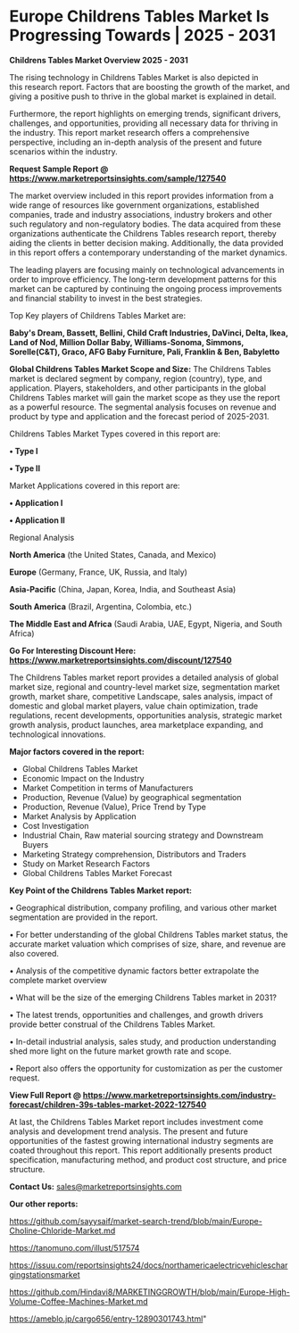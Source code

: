 # Europe Childrens Tables Market Is Progressing Towards | 2025 - 2031

<Strong> Childrens Tables Market Overview 2025 - 2031</strong>

The rising technology in Childrens Tables Market is also depicted in this research report. Factors that are boosting the growth of the market, and giving a positive push to thrive in the global market is explained in detail.

Furthermore, the report highlights on emerging trends, significant drivers, challenges, and opportunities, providing all necessary data for thriving in the industry. This report market research offers a comprehensive perspective, including an in-depth analysis of the present and future scenarios within the industry.

<strong>Request Sample Report @ <a href=https://www.marketreportsinsights.com/sample/127540>https://www.marketreportsinsights.com/sample/127540</a></strong>

The market overview included in this report provides information from a wide range of resources like government organizations, established companies, trade and industry associations, industry brokers and other such regulatory and non-regulatory bodies. The data acquired from these organizations authenticate the Childrens Tables research report, thereby aiding the clients in better decision making. Additionally, the data provided in this report offers a contemporary understanding of the market dynamics.

The leading players are focusing mainly on technological advancements in order to improve efficiency. The long-term development patterns for this market can be captured by continuing the ongoing process improvements and financial stability to invest in the best strategies.

Top Key players of Childrens Tables Market are:

<strong>Baby's Dream, Bassett, Bellini, Child Craft Industries, DaVinci, Delta, Ikea, Land of Nod, Million Dollar Baby, Williams-Sonoma, Simmons, Sorelle(C&T), Graco, AFG Baby Furniture, Pali, Franklin & Ben, Babyletto</strong>

<strong><b>Global Childrens Tables Market Scope and Size:</b></strong>
The Childrens Tables market is declared segment by company, region (country), type, and application. Players, stakeholders, and other participants in the global Childrens Tables market will gain the market scope as they use the report as a powerful resource. The segmental analysis focuses on revenue and product by type and application and the forecast period of 2025-2031.

Childrens Tables Market Types covered in this report are:

<strong>• Type I

• Type II</strong>

Market Applications covered in this report are:

<strong>• Application I

• Application II</strong> 

Regional Analysis

<strong>North America</strong> (the United States, Canada, and Mexico)

<strong>Europe</strong> (Germany, France, UK, Russia, and Italy)

<strong>Asia-Pacific</strong> (China, Japan, Korea, India, and Southeast Asia)

<strong>South America</strong> (Brazil, Argentina, Colombia, etc.)

<strong>The Middle East and Africa</strong> (Saudi Arabia, UAE, Egypt, Nigeria, and South Africa)

<strong>Go For Interesting Discount Here: <a href=https://www.marketreportsinsights.com/discount/127540>https://www.marketreportsinsights.com/discount/127540</a></strong>

The Childrens Tables market report provides a detailed analysis of global market size, regional and country-level market size, segmentation market growth, market share, competitive Landscape, sales analysis, impact of domestic and global market players, value chain optimization, trade regulations, recent developments, opportunities analysis, strategic market growth analysis, product launches, area marketplace expanding, and technological innovations.

<strong><b>Major factors covered in the report:</b></strong>
<ul>
  <li>Global Childrens Tables Market </li>
  <li>Economic Impact on the Industry</li>
  <li>Market Competition in terms of Manufacturers</li>
  <li>Production, Revenue (Value) by geographical segmentation</li>
  <li>Production, Revenue (Value), Price Trend by Type</li>
  <li>Market Analysis by Application</li>
  <li>Cost Investigation</li>
  <li>Industrial Chain, Raw material sourcing strategy and Downstream Buyers</li>
  <li>Marketing Strategy comprehension, Distributors and Traders</li>
  <li>Study on Market Research Factors</li>
  <li>Global Childrens Tables Market Forecast</li>
</ul>

<strong><b>Key Point of the Childrens Tables Market report:</b></strong>

• Geographical distribution, company profiling, and various other market segmentation are provided in the report.

• For better understanding of the global Childrens Tables market status, the accurate market valuation which comprises of size, share, and revenue are also covered.

• Analysis of the competitive dynamic factors better extrapolate the complete market overview

• What will be the size of the emerging Childrens Tables market in 2031?

• The latest trends, opportunities and challenges, and growth drivers provide better construal of the Childrens Tables Market.

• In-detail industrial analysis, sales study, and production understanding shed more light on the future market growth rate and scope.

• Report also offers the opportunity for customization as per the customer request.

<strong><b>View Full Report @ <a href=https://www.marketreportsinsights.com/industry-forecast/children-39s-tables-market-2022-127540>https://www.marketreportsinsights.com/industry-forecast/children-39s-tables-market-2022-127540</a></b></strong>


At last, the Childrens Tables Market report includes investment come analysis and development trend analysis. The present and future opportunities of the fastest growing international industry segments are coated throughout this report. This report additionally presents product specification, manufacturing method, and product cost structure, and price structure.

<strong>Contact Us:</strong>
sales@marketreportsinsights.com

<strong>Our other reports:</strong>

<a href=https://github.com/sayysaif/market-search-trend/blob/main/Europe-Choline-Chloride-Market.md>https://github.com/sayysaif/market-search-trend/blob/main/Europe-Choline-Chloride-Market.md</a>

<a href=https://tanomuno.com/illust/517574>https://tanomuno.com/illust/517574</a>

<a href=https://issuu.com/reportsinsights24/docs/northamericaelectricvehicleschargingstationsmarket>https://issuu.com/reportsinsights24/docs/northamericaelectricvehicleschargingstationsmarket</a>

<a href=https://github.com/Hindavi8/MARKETINGGROWTH/blob/main/Europe-High-Volume-Coffee-Machines-Market.md>https://github.com/Hindavi8/MARKETINGGROWTH/blob/main/Europe-High-Volume-Coffee-Machines-Market.md</a>

<a href=https://ameblo.jp/cargo656/entry-12890301743.html>https://ameblo.jp/cargo656/entry-12890301743.html</a>"
